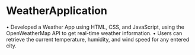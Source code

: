# WeatherApplication
•	Developed a Weather App using HTML, CSS, and JavaScript, using the OpenWeatherMap API to get real-time weather information. 
•	Users can retrieve the current temperature, humidity, and wind speed for any entered city.
